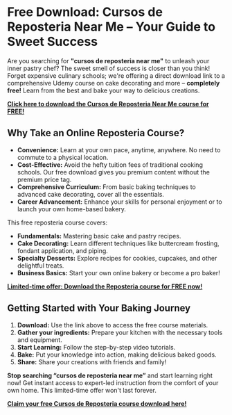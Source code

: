 # Free Download: Cursos de Reposteria Near Me – Your Guide to Sweet Success

Are you searching for **"cursos de reposteria near me"** to unleash your inner pastry chef? The sweet smell of success is closer than you think! Forget expensive culinary schools; we're offering a direct download link to a comprehensive Udemy course on cake decorating and more – **completely free!** Learn from the best and bake your way to delicious creations.

[**Click here to download the Cursos de Reposteria Near Me course for FREE!**](https://udemywork.com/cursos-de-reposteria-near-me)

## Why Take an Online Reposteria Course?

*   **Convenience:** Learn at your own pace, anytime, anywhere. No need to commute to a physical location.
*   **Cost-Effective:** Avoid the hefty tuition fees of traditional cooking schools. Our free download gives you premium content without the premium price tag.
*   **Comprehensive Curriculum:** From basic baking techniques to advanced cake decorating, cover all the essentials.
*   **Career Advancement:** Enhance your skills for personal enjoyment or to launch your own home-based bakery.

This free reposteria course covers:

*   **Fundamentals:** Mastering basic cake and pastry recipes.
*   **Cake Decorating:** Learn different techniques like buttercream frosting, fondant application, and piping.
*   **Specialty Desserts:** Explore recipes for cookies, cupcakes, and other delightful treats.
*   **Business Basics:** Start your own online bakery or become a pro baker!

[**Limited-time offer: Download the Reposteria course for FREE now!**](https://udemywork.com/cursos-de-reposteria-near-me)

## Getting Started with Your Baking Journey

1.  **Download:** Use the link above to access the free course materials.
2.  **Gather your ingredients:** Prepare your kitchen with the necessary tools and equipment.
3.  **Start Learning:** Follow the step-by-step video tutorials.
4. **Bake:** Put your knowledge into action, making delicious baked goods.
5.  **Share:** Share your creations with friends and family!

**Stop searching “cursos de reposteria near me”** and start learning right now! Get instant access to expert-led instruction from the comfort of your own home. This limited-time offer won't last forever.

**[Claim your free Cursos de Reposteria course download here!](https://udemywork.com/cursos-de-reposteria-near-me)**
